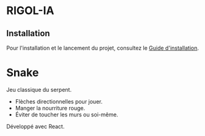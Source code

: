 # RIGOL-IA

## Installation
Pour l'installation et le lancement du projet, consultez le [Guide d'installation](docs/INSTALL_GUIDE.md).

# Snake

Jeu classique du serpent.
- Flèches directionnelles pour jouer.
- Manger la nourriture rouge.
- Éviter de toucher les murs ou soi-même.

Développé avec React.